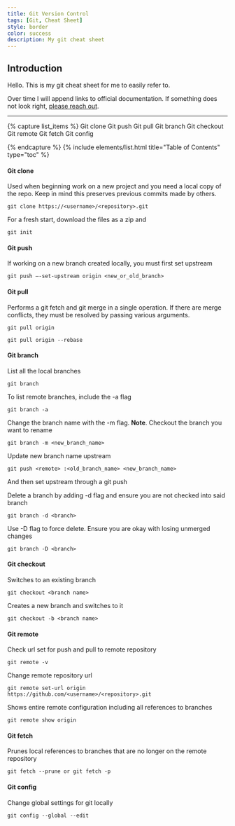 ```yaml
---
title: Git Version Control
tags: [Git, Cheat Sheet]
style: border
color: success
description: My git cheat sheet
---
```


## Introduction <!-- omit from toc --> 
Hello. This is my git cheat sheet for me to easily refer to. 

Over time I will append links to official documentation. If something does not look right, [please reach out](mailto:brian@waithaka.me).

---

{% capture list_items %}
Git clone
Git push
Git pull
Git branch
Git checkout
Git remote 
Git fetch
Git config
  
{% endcapture %}
{% include elements/list.html title="Table of Contents" type="toc" %}


#### Git clone
Used when beginning work on a new project and you need a local copy of the repo. Keep in mind this preserves previous commits made by others. 

```git
git clone https://<username>/<repository>.git
```
For a fresh start, download the files as a zip and
```git
git init
```

#### Git push
If working on a new branch created locally, you must first set upstream

```git
git push –-set-upstream origin <new_or_old_branch>
```


#### Git pull
Performs a git fetch and git merge in a single operation. 
If there are merge conflicts, they must be resolved by passing various arguments. 

```git
git pull origin
```

```git
git pull origin --rebase 
``` 


#### Git branch
List all the local branches 
```git
git branch
```
To list remote branches, include the -a flag
```git
git branch -a
```

Change the branch name with the -m flag. **Note**. Checkout the branch you want to rename

```git
git branch -m <new_branch_name>
```

Update new branch name upstream
```git
git push <remote> :<old_branch_name> <new_branch_name>
```
And then set upstream through a git push

Delete a branch by adding -d flag and ensure you are not checked into said branch
```git
git branch -d <branch>
```

Use -D flag to force delete. Ensure you are okay with losing unmerged changes
```git
git branch -D <branch>
```

#### Git checkout
Switches to an existing branch 
```git
git checkout <branch name>
```

Creates a new branch and switches to it 
```git
git checkout -b <branch name>
```

#### Git remote
Check url set for push and pull to remote repository

```git
git remote -v
```

Change remote repository url
```git
git remote set-url origin https://github.com/<username>/<repository>.git
```

Shows entire remote configuration including all references to branches
```git
git remote show origin
```



#### Git fetch
Prunes local references to branches that are no longer on the remote repository

```git
git fetch --prune or git fetch -p
```

#### Git config
Change global settings for git locally
```git
git config --global --edit
```